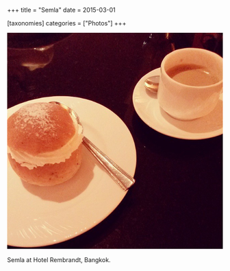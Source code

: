 +++
title = "Semla"
date = 2015-03-01

[taxonomies]
categories = ["Photos"]
+++

![Semla](semla.jpeg)

Semla at Hotel Rembrandt, Bangkok.

